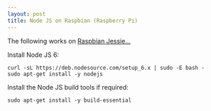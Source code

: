 ```yaml
---
layout: post
title: Node JS on Raspbian (Raspberry Pi)
---
```


The following works on [Raspbian Jessie...](https://www.raspberrypi.org/downloads/raspbian/)

Install Node JS 6:

```
curl -sL https://deb.nodesource.com/setup_6.x | sudo -E bash -
sudo apt-get install -y nodejs
```

Install the Node JS build tools if required:

```
sudo apt-get install -y build-essential
```
